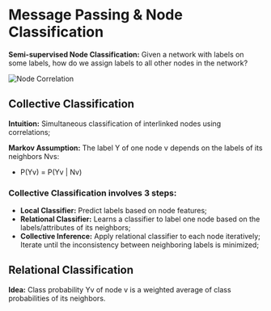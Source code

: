 # Message Passing & Node Classification

**Semi-supervised Node Classification:** Given a network with labels on some labels, how do we assign labels to all other nodes in the network?

<img src="https://github.com/zixi-liu/Graphical-Neural-Network/blob/main/Img/node-corr.PNG" alt="Node Correlation"/>

## Collective Classification

**Intuition:** Simultaneous classification of interlinked nodes using correlations;

**Markov Assumption:** The label Y of one node v depends on the labels of its neighbors Nvs:
- P(Yv) = P(Yv | Nv)

### Collective Classification involves 3 steps:
- **Local Classifier:** Predict labels based on node features;
- **Relational Classifier:** Learns a classifier to label one node based on the labels/attributes of its neighbors;
- **Collective Inference:** Apply relational classifier to each node iteratively; Iterate until the inconsistency between neighboring labels is minimized;

## Relational Classification
 
**Idea:** Class probability Yv of node v is a weighted average of class probabilities of its neighbors.

